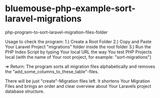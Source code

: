 # bluemouse-php-example-sort-laravel-migrations
php-program-to-sort-laravel-migration-files-folder

Usage to check the program:
1.) Create a Root Folder
2.) Copy and Paste Your Laravel Project "migrations" folder inside the root folder
3.) Run the PHP Index Script by typing Your local URL the way You test PHP Projects local (with the name of Your root project, for example: "sort-migrations")

=> Return: The program sorts all migration files alphabetically and removes the "add_some_columns_to_these_table"-files. 

There will be just "create"-Migration files left. It shortens Your Migration Files and brings an order and clear overview about Your Laravels project database structure.
